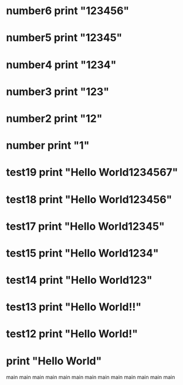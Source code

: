  number6
print "123456"
=======
number5
print "12345"
=======
 number4
print "1234"
=======
 number3
print "123"
=======
number2
print "12"
=======
number
print "1"
=======
test19
print "Hello World1234567"
=======
 test18
print "Hello World123456"
=======
 test17
print "Hello World12345"
=======
 test15
print "Hello World1234"
=======
 test14
print "Hello World123"
=======
test13
print "Hello World!!"
=======
 test12
print "Hello World!"
=======

print "Hello World"
=======


 main
 main
 main
main
main
 main
 main
main
 main
 main
 main
 main
 main
